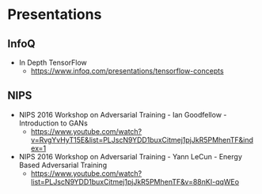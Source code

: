 # Presentations

## InfoQ
* In Depth TensorFlow
  * https://www.infoq.com/presentations/tensorflow-concepts

## NIPS
* NIPS 2016 Workshop on Adversarial Training - Ian Goodfellow - Introduction to GANs
  * https://www.youtube.com/watch?v=RvgYvHyT15E&list=PLJscN9YDD1buxCitmej1pjJkR5PMhenTF&index=1
* NIPS 2016 Workshop on Adversarial Training - Yann LeCun - Energy Based Adversarial Training
  * https://www.youtube.com/watch?list=PLJscN9YDD1buxCitmej1pjJkR5PMhenTF&v=88nKI-qqWEo
